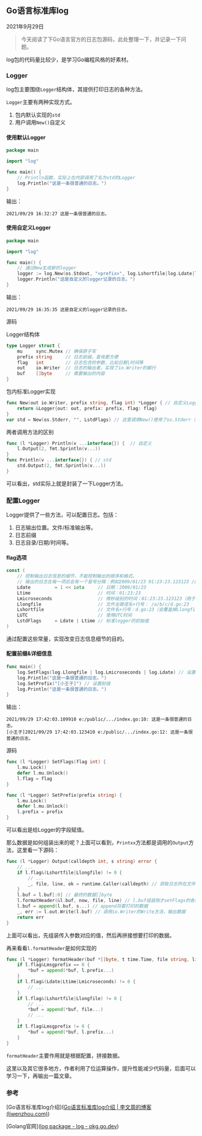 ## Go语言标准库log

2021年9月29日

>  今天阅读了下Go语言官方的日志包源码，此处整理一下，并记录一下问题。

log包的代码量比较少，是学习Go编程风格的好素材。



### Logger

log包主要围绕`Logger`结构体，其提供打印日志的各种方法。

`Logger`主要有两种实现方式。

1. 包内默认实现的`std`
2. 用户调用`New()`自定义

#### **使用默认Logger**

```go
package main

import "log"

func main() {
    // Println函数，实际上在内部调用了名为std的Logger
	log.Println("这是一条很普通的日志。")
}
```

输出：

```
2021/09/29 16:32:27 这是一条很普通的日志。
```

#### **使用自定义Logger**

```go
package main

import "log"

func main() {
    // 通过New生成新的logger
    logger := log.New(os.Stdout, "<prefix>", log.Lshortfile|log.Ldate|log.Ltime)
	logger.Println("这是自定义的logger记录的日志。")
}
```

输出：

```
2021/09/29 16:35:35 这是自定义的logger记录的日志。
```



源码

Logger结构体

```go
type Logger struct {
	mu     sync.Mutex // 确保原子写
	prefix string     // 日志前缀，查询更方便
	flag   int        // 日志包含的参数，比如日期|时间等
	out    io.Writer  // 日志的输出者，实现了io.Writer的都行
	buf    []byte     // 需要输出的内容
}
```

包内标准Logger实现

```go
func New(out io.Writer, prefix string, flag int) *Logger { // 自定义Logger也是调用New函数
	return &Logger{out: out, prefix: prefix, flag: flag}
}
var std = New(os.Stderr, "", LstdFlags) // 这里调用New()使用了os.Stderr（标准错误输出）作为输出位置
```

两者调用方法的区别

```go
func (l *Logger) Println(v ...interface{}) {  // 自定义
    l.Output(2, fmt.Sprintln(v...)) 
}
func Println(v ...interface{}) { // std
	std.Output(2, fmt.Sprintln(v...))
}
```

可以看出，std实际上就是封装了一下Logger方法。

### 配置Logger

Logger提供了一些方法，可以配置日志。包括：

1. 日志输出位置。文件/标准输出等。
2. 日志前缀
3. 日志目录/日期/时间等。

#### flag选项

```go
const (
    // 控制输出日志信息的细节，不能控制输出的顺序和格式。
    // 输出的日志在每一项后会有一个冒号分隔：例如2009/01/23 01:23:23.123123 /a/b/c/d.go:23: message
    Ldate         = 1 << iota     // 日期：2009/01/23
    Ltime                         // 时间：01:23:23
    Lmicroseconds                 // 微秒级别的时间：01:23:23.123123（用于增强Ltime位）
    Llongfile                     // 文件全路径名+行号： /a/b/c/d.go:23
    Lshortfile                    // 文件名+行号：d.go:23（会覆盖掉Llongfile）
    LUTC                          // 使用UTC时间
    LstdFlags     = Ldate | Ltime // 标准logger的初始值
)
```

通过配置这些常量，实现改变日志信息细节的目的。

#### 配置前缀&详细信息

```go
func main() {
	log.SetFlags(log.Llongfile | log.Lmicroseconds | log.Ldate) // 设置细节
	log.Println("这是一条很普通的日志。")
	log.SetPrefix("[小王子]") // 设置前缀
	log.Println("这是一条很普通的日志。")
}
```

输出：

```
2021/09/29 17:42:03.109910 e:/public/.../index.go:10: 这是一条很普通的日志。
[小王子]2021/09/29 17:42:03.123410 e:/public/.../index.go:12: 这是一条很普通的日志。
```

源码

```go
func (l *Logger) SetFlags(flag int) {
	l.mu.Lock()
	defer l.mu.Unlock()
	l.flag = flag
}

func (l *Logger) SetPrefix(prefix string) {
	l.mu.Lock()
	defer l.mu.Unlock()
	l.prefix = prefix
}
```

可以看出是给Logger的字段赋值。

那么数据是如何组装出来的呢？上面可以看到，`Printxx`方法都是调用的`Output`方法，这里看一下源码：

```go
func (l *Logger) Output(calldepth int, s string) error {
	// ...
    if l.flag&(Lshortfile|Llongfile) != 0 {
        // ...
		_, file, line, ok = runtime.Caller(calldepth) // 获取日志所在文件名以及行
	}
	l.buf = l.buf[:0] // 最终的数据[]byte
	l.formatHeader(&l.buf, now, file, line) // l.buf组装刚才setFlags的各种信息
	l.buf = append(l.buf, s...) // append将要打印的数据
	_, err := l.out.Write(l.buf) // 调用io.Writer的Write方法，输出数据
	return err
}
```

上面可以看出，先组装传入参数对应的值，然后再拼接想要打印的数据。

再来看看`l.formatHeader`是如何实现的

```go
func (l *Logger) formatHeader(buf *[]byte, t time.Time, file string, line int) {
	if l.flag&Lmsgprefix == 0 {
		*buf = append(*buf, l.prefix...)
	}
	if l.flag&(Ldate|Ltime|Lmicroseconds) != 0 {
		// ...
	}
	if l.flag&(Lshortfile|Llongfile) != 0 {
		// ...
		*buf = append(*buf, file...)
		// ...
	}
	if l.flag&Lmsgprefix != 0 {
		*buf = append(*buf, l.prefix...)
	}
}
```

`formatHeader`主要作用就是根据配置，拼接数据。

这里以及其它很多地方，作者利用了位运算操作，提升性能减少代码量，后面可以学习一下，再输出一篇文章。

### 参考

[Go语言标准库log介绍]([Go语言标准库log介绍 | 李文周的博客 (liwenzhou.com)](https://www.liwenzhou.com/posts/Go/go_log/))

[Golang官网]([log package - log - pkg.go.dev](https://pkg.go.dev/log))
